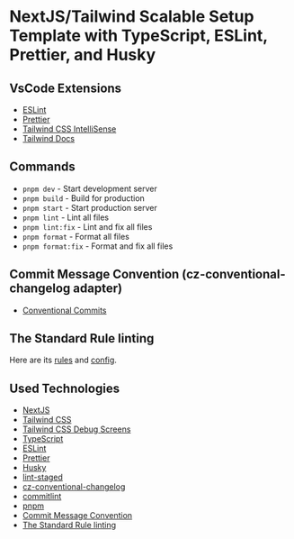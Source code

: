 # NextJS/Tailwind Scalable Setup Template with TypeScript, ESLint, Prettier, and Husky

## VsCode Extensions

- [ESLint](https://marketplace.visualstudio.com/items?itemName=dbaeumer.vscode-eslint)
- [Prettier](https://marketplace.visualstudio.com/items?itemName=esbenp.prettier-vscode)
- [Tailwind CSS IntelliSense](https://marketplace.visualstudio.com/items?itemName=bradlc.vscode-tailwindcss)
- [Tailwind Docs](https://marketplace.visualstudio.com/items?itemName=bradlc.vscode-tailwindcss)

## Commands

- `pnpm dev` - Start development server
- `pnpm build` - Build for production
- `pnpm start` - Start production server
- `pnpm lint` - Lint all files
- `pnpm lint:fix` - Lint and fix all files
- `pnpm format` - Format all files
- `pnpm format:fix` - Format and fix all files

## Commit Message Convention (cz-conventional-changelog adapter)

- [Conventional Commits](https://www.conventionalcommits.org/en/v1.0.0/)

## The Standard Rule linting

Here are its [rules](https://standardjs.com/rules.html) and [config](https://standardjs.com/index.html#can-i-use-a-custom-style-guide).

## Used Technologies

- [NextJS](https://nextjs.org/)
- [Tailwind CSS](https://tailwindcss.com/)
- [Tailwind CSS Debug Screens](https://github.com/jorenvanhee/tailwindcss-debug-screens)
- [TypeScript](https://www.typescriptlang.org/)
- [ESLint](https://eslint.org/)
- [Prettier](https://prettier.io/)
- [Husky](https://typicode.github.io/husky/#/)
- [lint-staged](https://github.com/okonet/lint-staged)
- [cz-conventional-changelog](https://github.com/commitizen/cz-conventional-changelog)
- [commitlint](https://commitlint.js.org/#/guides-local-setup)
- [pnpm](https://pnpm.io/)
- [Commit Message Convention](#commit-message-convention-cz-conventional-changelog-adapter)
- [The Standard Rule linting](#the-standard-rule-linting)
